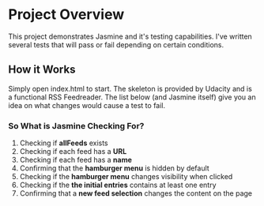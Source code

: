 # Project Overview
This project demonstrates Jasmine and it's testing capabilities. I've written several tests that will pass or fail depending on certain conditions.

## How it Works
Simply open index.html to start. The skeleton is provided by Udacity and is a functional RSS Feedreader. The list below (and Jasmine itself) give you an idea on what changes would cause a test to fail.

### So What is Jasmine Checking For?
1. Checking if **allFeeds** exists
2. Checking if each feed has a **URL**
3. Checking if each feed has a **name**
4. Confirming that the **hamburger menu** is hidden by default
5. Checking if the **hamburger menu** changes visibility when clicked
6. Checking if the **the initial entries** contains at least one entry
7. Confirming that a **new feed selection** changes the content on the page